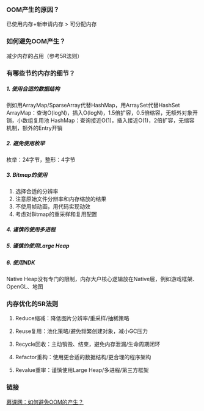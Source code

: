 ### OOM产生的原因？
已使用内存+新申请内存 > 可分配内存

### 如何避免OOM产生？
减少内存的占用（参考5R法则）

### 有哪些节约内存的细节？

##### 1. 使用合适的数据结构
例如用ArrayMap/SparseArray代替HashMap，用ArraySet代替HashSet
ArrayMap：查询O(logN)，插入O(logN)，1.5倍扩容，0.5倍缩容，无额外对象开销，小数组复用池
HashMap：查询接近O(1)，插入接近O(1)，2倍扩容，无缩容机制，额外的Entry开销

##### 2. 避免使用枚举
枚举：24字节，整形：4字节

##### 3. Bitmap的使用
1. 选择合适的分辨率
2. 注意原始文件分辨率和内存缩放的结果
3. 不使用帧动画，用代码实现动效
4. 考虑对Bitmap的重采样和复用配置

##### 4. 谨慎的使用多进程

##### 5. 谨慎的使用Large Heap

##### 6. 使用NDK
Native Heap没有专门的限制，内存大户核心逻辑放在Native层，例如游戏框架、OpenGL、地图


### 内存优化的5R法则

1. Reduce缩减：降低图片分辨率/重采样/抽稀策略

2. Reuse复用：池化策略/避免频繁创建对象，减小GC压力

3. Recycle回收：主动销毁、结束，避免内存泄漏/生命周期闭环

4. Refactor重构：使用更合适的数据结构/更合理的程序架构

5. Revalue重审：谨慎使用Large Heap/多进程/第三方框架

### 链接
[慕课网：如何避免OOM的产生？](https://coding.imooc.com/lesson/317.html#mid=22314)